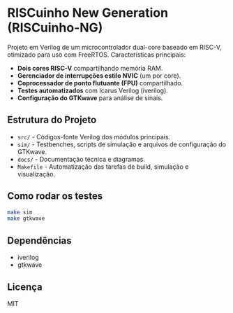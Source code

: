 # RISCuinho New Generation (RISCuinho-NG)

Projeto em Verilog de um microcontrolador dual-core baseado em RISC-V, otimizado para uso com FreeRTOS. Características principais:

- **Dois cores RISC-V** compartilhando memória RAM.
- **Gerenciador de interrupções estilo NVIC** (um por core).
- **Coprocessador de ponto flutuante (FPU)** compartilhado.
- **Testes automatizados** com Icarus Verilog (iverilog).
- **Configuração do GTKwave** para análise de sinais.

## Estrutura do Projeto
- `src/` - Códigos-fonte Verilog dos módulos principais.
- `sim/` - Testbenches, scripts de simulação e arquivos de configuração do GTKwave.
- `docs/` - Documentação técnica e diagramas.
- `Makefile` - Automatização das tarefas de build, simulação e visualização.

## Como rodar os testes
```sh
make sim
make gtkwave
```

## Dependências
- iverilog
- gtkwave

## Licença
MIT
